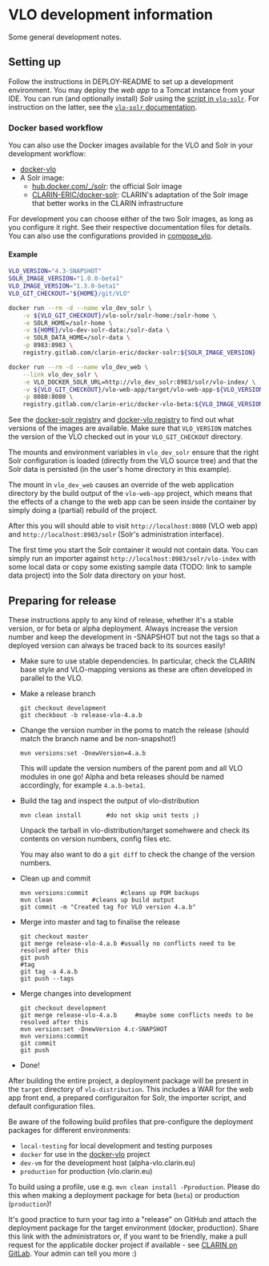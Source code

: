 # VLO development information 

Some general development notes.

## Setting up 

Follow the instructions in DEPLOY-README to set up a development environment.
You may deploy the *web app* to a Tomcat instance from your IDE. You can run (and
optionally install) *Solr* using the [script in `vlo-solr`](vlo-solr/build-solr.sh). For
instruction on the latter, see the [`vlo-solr` documentation](vlo-solr/README.md).

### Docker based workflow

You can also use the Docker images available for the VLO and Solr in your development
workflow:

- [docker-vlo](https://gitlab.com/CLARIN-ERIC/docker-vlo-beta)
- A Solr image:
  - [hub.docker.com/_/solr](https://hub.docker.com/_/solr/): the official Solr image
  - [CLARIN-ERIC/docker-solr](https://gitlab.com/CLARIN-ERIC/docker-solr): CLARIN's
  adaptation of the Solr image that better works in the CLARIN infrastructure

For development you can choose either of the two Solr images, as long as you configure
it right. See their respective documentation files for details. You can also use the
configurations provided in [compose_vlo](https://gitlab.com/CLARIN-ERIC/compose_vlo).

#### Example

```sh
VLO_VERSION="4.3-SNAPSHOT"
SOLR_IMAGE_VERSION="1.0.0-beta1"
VLO_IMAGE_VERSION="1.3.0-beta1"
VLO_GIT_CHECKOUT="${HOME}/git/VLO"

docker run --rm -d --name vlo_dev_solr \
	-v ${VLO_GIT_CHECKOUT}/vlo-solr/solr-home:/solr-home \
	-e SOLR_HOME=/solr-home \
	-v ${HOME}/vlo-dev-solr-data:/solr-data \
	-e SOLR_DATA_HOME=/solr-data \
	-p 8983:8983 \
	registry.gitlab.com/clarin-eric/docker-solr:${SOLR_IMAGE_VERSION}

docker run --rm -d --name vlo_dev_web \
	--link vlo_dev_solr \
	-e VLO_DOCKER_SOLR_URL=http://vlo_dev_solr:8983/solr/vlo-index/ \
	-v ${VLO_GIT_CHECKOUT}/vlo-web-app/target/vlo-web-app-${VLO_VERSION}:/opt/vlo/war/vlo \
	-p 8080:8080 \
	registry.gitlab.com/clarin-eric/docker-vlo-beta:${VLO_IMAGE_VERSION}
```

See the [docker-solr registry](https://gitlab.com/CLARIN-ERIC/docker-solr/container_registry)
and [docker-vlo registry](https://gitlab.com/CLARIN-ERIC/docker-vlo-beta/container_registry)
to find out what versions of the images are available.
Make sure that `VLO_VERSION` matches the version of the VLO checked out in your
`VLO_GIT_CHECKOUT` directory.

The mounts and environment variables in `vlo_dev_solr` ensure that the right Solr
configuration is loaded (directly from the VLO source tree) and that the Solr data is
persisted (in the user's home directory in this example).

The mount in `vlo_dev_web` causes an override of the web application directory by the
build output of the `vlo-web-app` project, which means that the effects of a change to the
web app can be seen inside the container by simply doing a (partial) rebuild of the 
project.

After this you will should able to visit `http://localhost:8080` (VLO web app) and 
`http://localhost:8983/solr` (Solr's administration interface).

The first time you start the Solr container it would not contain data. You can simply
run an importer against `http://localhost:8983/solr/vlo-index` with some local data or
copy some existing sample data (TODO: link to sample data project) into the Solr data
directory on your host.

## Preparing for release 

These instructions apply to any kind of release, whether it's a stable
version, or for beta or alpha deployment. Always increase the version number
and keep the development in -SNAPSHOT but not the tags so that a deployed version
can always be traced back to its sources easily!

* Make sure to use stable dependencies. In particular, check the CLARIN base style
and VLO-mapping versions as these are often developed in parallel to the VLO.

* Make a release branch

	```
	git checkout development
	git checkbout -b release-vlo-4.a.b
	```

* Change the version number in the poms to match the release
  (should match the branch name and be non-snapshot!)

	```
	mvn versions:set -DnewVersion=4.a.b
	```

  This will update the version numbers of the parent pom and all VLO
  modules in one go! Alpha and beta releases should be named accordingly,
  for example `4.a.b-beta1`.

* Build the tag and inspect the output of vlo-distribution

	```
	mvn clean install 		#do not skip unit tests ;)
	```
	
  Unpack the tarball in vlo-distribution/target somehwere and check its
  contents on version numbers, config files etc.

  You may also want to do a `git diff` to check the change of the version
  numbers.

* Clean up and commit

	```
	mvn versions:commit 		#cleans up POM backups
	mvn clean			#cleans up build output
	git commit -m "Created tag for VLO version 4.a.b"
	```
* Merge into master and tag to finalise the release 

	```
	git checkout master
	git merge release-vlo-4.a.b	#usually no conflicts need to be resolved after this
	git push
	#tag
	git tag -a 4.a.b
	git push --tags
	```
	
* Merge changes into development

	```
	git checkout development
	git merge release-vlo-4.a.b		#maybe some conflicts needs to be resolved after this
	mvn version:set -DnewVersion 4.c-SNAPSHOT
	mvn versions:commit
	git commit
	git push
	```
* Done!

After building the entire project, a deployment package will be present in the
`target` directory of `vlo-distribution`. This includes a WAR for
the web app front end, a prepared configuraiton for Solr, the importer script, and default
configuration files.

Be aware of the following build profiles that pre-configure the deployment packages
for different environments:
- `local-testing` for local development and testing purposes
- `docker` for use in the [docker-vlo](https://gitlab.com/CLARIN-ERIC/docker-vlo-beta) project
- `dev-vm` for the development host (alpha-vlo.clarin.eu)
- `production` for production (vlo.clarin.eu)

To build using a profile, use e.g. `mvn clean install -Pproduction`. Please do this
when making a deployment package for beta (`beta`) or production (`production`)!

It's good practice to turn your tag into a "release" on GitHub and attach the deployment
package for the target environment (docker, production). Share this link with the 
administrators or, if you want to be friendly, make a pull request for the applicable 
docker project if available - see [CLARIN on GitLab](https://gitlab.com/CLARIN-ERIC). Your
admin can tell you more :)
